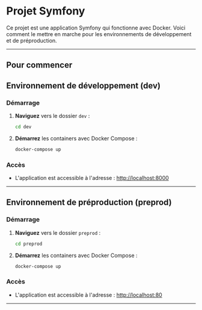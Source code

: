 # Projet Symfony

Ce projet est une application Symfony qui fonctionne avec Docker. Voici comment le mettre en marche pour les environnements de développement et de préproduction.

---

## Pour commencer

## Environnement de développement (dev)

### Démarrage

1. **Naviguez** vers le dossier `dev` :
    ```sh
    cd dev
    ```

2. **Démarrez** les containers avec Docker Compose :
    ```sh
    docker-compose up
    ```

### Accès

- L'application est accessible à l'adresse : [http://localhost:8000](http://localhost:8000)

---

## Environnement de préproduction (preprod)

### Démarrage

1. **Naviguez** vers le dossier `preprod` :
    ```sh
    cd preprod
    ```

2. **Démarrez** les containers avec Docker Compose :
    ```sh
    docker-compose up
    ```

### Accès

- L'application est accessible à l'adresse : [http://localhost:80](http://localhost:80)

---


